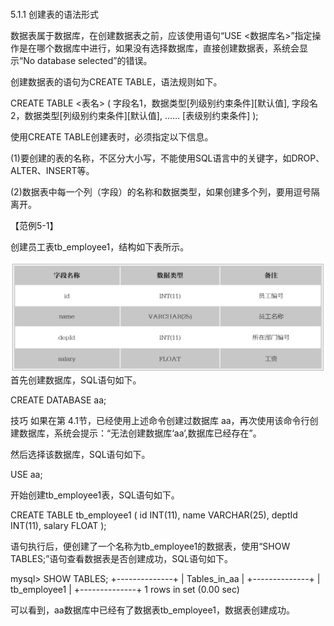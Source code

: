 #### 
  5.1.1 创建表的语法形式


数据表属于数据库，在创建数据表之前，应该使用语句“USE <数据库名>”指定操作是在哪个数据库中进行，如果没有选择数据库，直接创建数据表，系统会显示“No database selected”的错误。

创建数据表的语句为CREATE TABLE，语法规则如下。

&#13;
    CREATE TABLE <表名>&#13;
    (&#13;
    字段名1，数据类型[列级别约束条件][默认值],&#13;
    字段名2，数据类型[列级别约束条件][默认值],&#13;
    ……&#13;
    [表级别约束条件]&#13;
    );&#13;

使用CREATE TABLE创建表时，必须指定以下信息。

(1)要创建的表的名称，不区分大小写，不能使用SQL语言中的关键字，如DROP、ALTER、INSERT等。

(2)数据表中每一个列（字段）的名称和数据类型，如果创建多个列，要用逗号隔离开。

【范例5-1】

创建员工表tb_employee1，结构如下表所示。

![Figure-0104-133.jpg](../images/Figure-0104-133.jpg)
首先创建数据库，SQL语句如下。

&#13;
    CREATE DATABASE aa;&#13;

技巧 
 如果在第 4.1节，已经使用上述命令创建过数据库 aa，再次使用该命令行创建数据库，系统会提示：“无法创建数据库‘aa’,数据库已经存在”。

然后选择该数据库，SQL语句如下。

&#13;
    USE aa;&#13;

开始创建tb_employee1表，SQL语句如下。

&#13;
    CREATE TABLE tb_employee1&#13;
  (&#13;
    id   INT(11),&#13;
    name  VARCHAR(25),&#13;
    deptId INT(11),&#13;
    salary FLOAT&#13;
    );&#13;

语句执行后，便创建了一个名称为tb_employee1的数据表，使用“SHOW TABLES;”语句查看数据表是否创建成功，SQL语句如下。

&#13;
    mysql> SHOW TABLES;&#13;
    +--------------+&#13;
    | Tables_in_aa |&#13;
    +--------------+&#13;
    | tb_employee1 |&#13;
    +--------------+&#13;
    1 rows in set (0.00 sec)&#13;

可以看到，aa数据库中已经有了数据表tb_employee1，数据表创建成功。

